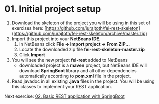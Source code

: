 # 01. Initial project setup
1. Download the skeleton of the project you will be using in this set of exercises here: [https://github.com/jurajtoth/fei-rest-skeleton](https://github.com/jurajtoth/fei-rest-skeleton/archive/master.zip)
2. Import this project into your **NetBeans IDE**.
	1. In NetBeans click **File -> Import project -> From ZIP...**
	2. Locate the downloaded zip file **fei-rest-skeleton-master.zip**
	3. Click **Import**
3. You will see the new project **fei-rest** added to NetBeans
	- downloaded project is a **maven** project, but NetBeans IDE will download **SpringBoot** library and all other dependencies automatically according to **pom.xml** file in the project.
4. Read javadoc in all existing **.java** files in the project. You will be using this classes to implement your REST application.

Next exercise: [02. Basic REST application with SpringBoot](https://github.com/jurajtoth/fei-rest/tree/master/02.%20Basic%20REST%20application%20with%20SpringBoot)